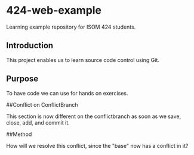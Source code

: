 # 424-web-example

Learning example repository for ISOM 424 students.

## Introduction

This project enables us to learn source code control using Git.

## Purpose

To have code we can use for hands on exercises.

##Conflict on ConflictBranch

This section is now different on the conflictbranch as soon as we save, close, add, and commit it.

##Method

How will we resolve this conflict, since the "base" now has a conflict in it?

